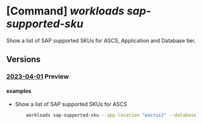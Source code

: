 # [Command] _workloads sap-supported-sku_

Show a list of SAP supported SKUs for ASCS, Application and Database tier.

## Versions

### [2023-04-01](/Resources/mgmt-plane/L3N1YnNjcmlwdGlvbnMve30vcHJvdmlkZXJzL21pY3Jvc29mdC53b3JrbG9hZHMvbG9jYXRpb25zL3t9L3NhcHZpcnR1YWxpbnN0YW5jZW1ldGFkYXRhL2RlZmF1bHQvZ2V0c2Fwc3VwcG9ydGVkc2t1/2023-04-01.xml) **Preview**

<!-- mgmt-plane /subscriptions/{}/providers/microsoft.workloads/locations/{}/sapvirtualinstancemetadata/default/getsapsupportedsku 2023-04-01 -->

#### examples

- Show a list of SAP supported SKUs for ASCS
    ```bash
        workloads sap-supported-sku --app-location "eastus2" --database-type "HANA" --deployment-type "SingleServer" --environment "NonProd" --sap-product "S4HANA" --location "eastus2"
    ```
